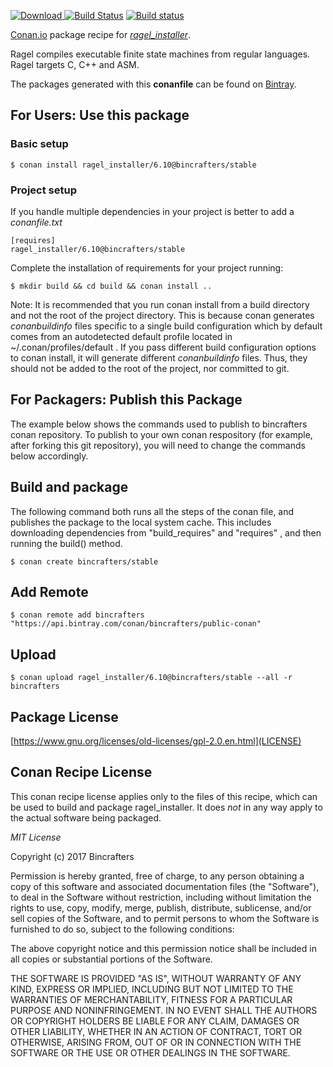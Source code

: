 [ ![Download](https://api.bintray.com/packages/bincrafters/public-conan/ragel_installer%3Abincrafters/images/download.svg) ](https://bintray.com/bincrafters/public-conan/ragel_installer%3Abincrafters/_latestVersion)
[![Build Status](https://travis-ci.org/bincrafters/conan-ragel_installer.svg?branch=stable%2F6.10)](https://travis-ci.org/bincrafters/conan-ragel_installer)
[![Build status](https://ci.appveyor.com/api/projects/status/github/bincrafters/conan-ragel_installer?branch=stable%2F6.10&svg=true)](https://ci.appveyor.com/project/bincrafters/conan-ragel_installer)

[Conan.io](https://conan.io) package recipe for [*ragel_installer*](http://www.colm.net/open-source/ragel).

Ragel compiles executable finite state machines from regular languages. Ragel targets C, C++ and ASM. 

The packages generated with this **conanfile** can be found on [Bintray](https://bintray.com/bincrafters/public-conan/ragel_installer%3Abincrafters).

## For Users: Use this package

### Basic setup

    $ conan install ragel_installer/6.10@bincrafters/stable

### Project setup

If you handle multiple dependencies in your project is better to add a *conanfile.txt*

    [requires]
    ragel_installer/6.10@bincrafters/stable


Complete the installation of requirements for your project running:

    $ mkdir build && cd build && conan install ..

Note: It is recommended that you run conan install from a build directory and not the root of the project directory.  This is because conan generates *conanbuildinfo* files specific to a single build configuration which by default comes from an autodetected default profile located in ~/.conan/profiles/default .  If you pass different build configuration options to conan install, it will generate different *conanbuildinfo* files.  Thus, they should not be added to the root of the project, nor committed to git.

## For Packagers: Publish this Package

The example below shows the commands used to publish to bincrafters conan repository. To publish to your own conan respository (for example, after forking this git repository), you will need to change the commands below accordingly.

## Build and package

The following command both runs all the steps of the conan file, and publishes the package to the local system cache.  This includes downloading dependencies from "build_requires" and "requires" , and then running the build() method.

    $ conan create bincrafters/stable


## Add Remote

    $ conan remote add bincrafters "https://api.bintray.com/conan/bincrafters/public-conan"

## Upload

    $ conan upload ragel_installer/6.10@bincrafters/stable --all -r bincrafters

## Package License
[https://www.gnu.org/licenses/old-licenses/gpl-2.0.en.html](LICENSE)

## Conan Recipe License

This conan recipe license applies only to the files of this recipe, which can be used to build and package ragel_installer. 
It does *not* in any way apply to the actual software being packaged.

*MIT License*

Copyright (c) 2017 Bincrafters

Permission is hereby granted, free of charge, to any person obtaining a copy
of this software and associated documentation files (the "Software"), to deal
in the Software without restriction, including without limitation the rights
to use, copy, modify, merge, publish, distribute, sublicense, and/or sell
copies of the Software, and to permit persons to whom the Software is
furnished to do so, subject to the following conditions:

The above copyright notice and this permission notice shall be included in all
copies or substantial portions of the Software.

THE SOFTWARE IS PROVIDED "AS IS", WITHOUT WARRANTY OF ANY KIND, EXPRESS OR
IMPLIED, INCLUDING BUT NOT LIMITED TO THE WARRANTIES OF MERCHANTABILITY,
FITNESS FOR A PARTICULAR PURPOSE AND NONINFRINGEMENT. IN NO EVENT SHALL THE
AUTHORS OR COPYRIGHT HOLDERS BE LIABLE FOR ANY CLAIM, DAMAGES OR OTHER
LIABILITY, WHETHER IN AN ACTION OF CONTRACT, TORT OR OTHERWISE, ARISING FROM,
OUT OF OR IN CONNECTION WITH THE SOFTWARE OR THE USE OR OTHER DEALINGS IN THE
SOFTWARE.
